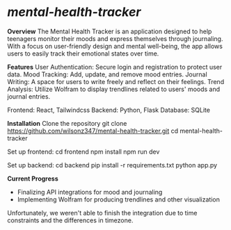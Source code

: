 # *mental-health-tracker*

**Overview**
The Mental Health Tracker is an application designed to help teenagers monitor their moods and express themselves through journaling. With a focus on user-friendly design and mental well-being, the app allows users to easily track their emotional states over time.

**Features**
User Authentication: Secure login and registration to protect user data.
Mood Tracking: Add, update, and remove mood entries.
Journal Writing: A space for users to write freely and reflect on their feelings.
Trend Analysis: Utilize Wolfram to display trendlines related to users' moods and journal entries.

Frontend: React, Tailwindcss
Backend: Python, Flask
Database: SQLite

**Installation**
Clone the repository
git clone https://github.com/wilsonz347/mental-health-tracker.git
cd mental-health-tracker

Set up frontend:
cd frontend
npm install
npm run dev

Set up backend:
cd backend
pip install -r requirements.txt
python app.py

**Current Progress**
- Finalizing API integrations for mood and journaling
- Implementing Wolfram for producing trendlines and other visualization

Unfortunately, we weren't able to finish the integration due to time constraints and the differences in timezone.
